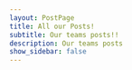 ```yaml
---
layout: PostPage
title: All our Posts!
subtitle: Our teams posts!!
description: Our teams posts
show_sidebar: false
--- 
```


